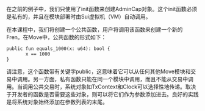 在之前的例子中，我们只使用了init函数来创建AdminCap对象。这个init函数必须是私有的，并且在模块部署时由Sui虚拟机（VM）自动调用。

在本课程中，我们将创建一个公共函数，用户将调用该函数来创建一个新的Fren。在Move中，公共函数的形式如下：

````move
public fun equals_1000(x: u64): bool {
       x == 1000
}
````

请注意，这个函数带有关键字public，这意味着它可以从任何其他Move模块和交易中调用。另一方面，私有函数只能在同一个模块中调用，而且不能从交易中调用。当调用公共交易时，系统对象如TxContext和Clock可以选择性地传递。取决于开发者的函数是否需要这些对象，则可以将它们作为参数添加进去。良好的实践是将系统对象始终添加在参数列表的末尾。